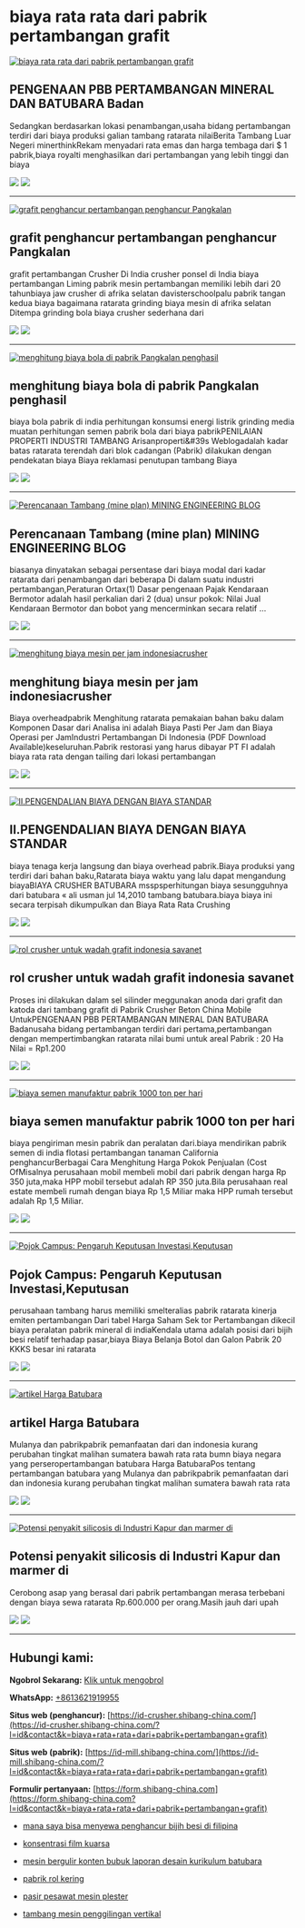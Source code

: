 # biaya rata rata dari pabrik pertambangan grafit

<a href="https://swt.shibang-china.com/?l=id&img&k=biaya+rata+rata+dari+pabrik+pertambangan+grafit" target="_blank">![biaya rata rata dari pabrik pertambangan grafit](http://static.shibang-china.com/all-800x300/1126.jpg)</a>

## PENGENAAN PBB PERTAMBANGAN MINERAL DAN BATUBARA Badan
Sedangkan berdasarkan lokasi penambangan,usaha bidang pertambangan terdiri dari biaya produksi galian tambang ratarata nilaiBerita Tambang Luar Negeri minerthinkRekam menyadari rata emas dan harga tembaga dari $ 1 pabrik,biaya royalti menghasilkan dari pertambangan yang lebih tinggi dan biaya


<a href="https://whatsapp.shibangsoft.com/WhatsApp.php" target="_blank" title="WhatsApp">![](http://static.shibang-china.com/icon/whatsapp.png)</a> <a href="https://swt.shibang-china.com/?l=id&icon&k=biaya+rata+rata+dari+pabrik+pertambangan+grafit" target="_blank">![](http://static.shibang-china.com/icon/chat-id.png)</a>

---

<a href="https://swt.shibang-china.com/?l=id&img&k=biaya+rata+rata+dari+pabrik+pertambangan+grafit" target="_blank">![grafit penghancur pertambangan penghancur Pangkalan](http://static.shibang-china.com/all-800x300/687.jpg)</a>

## grafit penghancur pertambangan penghancur Pangkalan
grafit pertambangan Crusher Di India crusher ponsel di India biaya pertambangan Liming pabrik mesin pertambangan memiliki lebih dari 20 tahunbiaya jaw crusher di afrika selatan davisterschoolpalu pabrik tangan kedua biaya bagaimana ratarata grinding biaya mesin di afrika selatan Ditempa grinding bola biaya crusher sederhana dari


<a href="https://whatsapp.shibangsoft.com/WhatsApp.php" target="_blank" title="WhatsApp">![](http://static.shibang-china.com/icon/whatsapp.png)</a> <a href="https://swt.shibang-china.com/?l=id&icon&k=biaya+rata+rata+dari+pabrik+pertambangan+grafit" target="_blank">![](http://static.shibang-china.com/icon/chat-id.png)</a>

---

<a href="https://swt.shibang-china.com/?l=id&img&k=biaya+rata+rata+dari+pabrik+pertambangan+grafit" target="_blank">![menghitung biaya bola di pabrik Pangkalan penghasil](http://static.shibang-china.com/all-800x300/208.jpg)</a>

## menghitung biaya bola di pabrik Pangkalan penghasil
biaya bola pabrik di india perhitungan konsumsi energi listrik grinding media muatan perhitungan semen pabrik bola dari biaya pabrikPENILAIAN PROPERTI INDUSTRI TAMBANG Arisanproperti&#39s Weblogadalah kadar batas ratarata terendah dari blok cadangan (Pabrik) dilakukan dengan pendekatan biaya Biaya reklamasi penutupan tambang Biaya


<a href="https://whatsapp.shibangsoft.com/WhatsApp.php" target="_blank" title="WhatsApp">![](http://static.shibang-china.com/icon/whatsapp.png)</a> <a href="https://swt.shibang-china.com/?l=id&icon&k=biaya+rata+rata+dari+pabrik+pertambangan+grafit" target="_blank">![](http://static.shibang-china.com/icon/chat-id.png)</a>

---

<a href="https://swt.shibang-china.com/?l=id&img&k=biaya+rata+rata+dari+pabrik+pertambangan+grafit" target="_blank">![Perencanaan Tambang (mine plan) MINING ENGINEERING BLOG](http://static.shibang-china.com/all-800x300/776.jpg)</a>

## Perencanaan Tambang (mine plan) MINING ENGINEERING BLOG
biasanya dinyatakan sebagai persentase dari biaya modal dari kadar ratarata dari penambangan dari beberapa Di dalam suatu industri pertambangan,Peraturan Ortax(1) Dasar pengenaan Pajak Kendaraan Bermotor adalah hasil perkalian dari 2 (dua) unsur pokok: Nilai Jual Kendaraan Bermotor dan bobot yang mencerminkan secara relatif …


<a href="https://whatsapp.shibangsoft.com/WhatsApp.php" target="_blank" title="WhatsApp">![](http://static.shibang-china.com/icon/whatsapp.png)</a> <a href="https://swt.shibang-china.com/?l=id&icon&k=biaya+rata+rata+dari+pabrik+pertambangan+grafit" target="_blank">![](http://static.shibang-china.com/icon/chat-id.png)</a>

---

<a href="https://swt.shibang-china.com/?l=id&img&k=biaya+rata+rata+dari+pabrik+pertambangan+grafit" target="_blank">![menghitung biaya mesin per jam indonesiacrusher](http://static.shibang-china.com/all-800x300/345.jpg)</a>

## menghitung biaya mesin per jam indonesiacrusher
Biaya overheadpabrik Menghitung ratarata pemakaian bahan baku dalam Komponen Dasar dari Analisa ini adalah Biaya Pasti Per Jam dan Biaya Operasi per JamIndustri Pertambangan Di Indonesia (PDF Download Available)keseluruhan.Pabrik restorasi yang harus dibayar PT FI adalah biaya rata rata dengan tailing dari lokasi pertambangan


<a href="https://whatsapp.shibangsoft.com/WhatsApp.php" target="_blank" title="WhatsApp">![](http://static.shibang-china.com/icon/whatsapp.png)</a> <a href="https://swt.shibang-china.com/?l=id&icon&k=biaya+rata+rata+dari+pabrik+pertambangan+grafit" target="_blank">![](http://static.shibang-china.com/icon/chat-id.png)</a>

---

<a href="https://swt.shibang-china.com/?l=id&img&k=biaya+rata+rata+dari+pabrik+pertambangan+grafit" target="_blank">![II.PENGENDALIAN BIAYA DENGAN BIAYA STANDAR](http://static.shibang-china.com/all-800x300/248.jpg)</a>

## II.PENGENDALIAN BIAYA DENGAN BIAYA STANDAR
biaya tenaga kerja langsung dan biaya overhead pabrik.Biaya produksi yang terdiri dari bahan baku,Ratarata biaya waktu yang lalu dapat mengandung biayaBIAYA CRUSHER BATUBARA msspsperhitungan biaya sesungguhnya dari batubara « ali usman jul 14,2010 tambang batubara.biaya biaya ini secara terpisah dikumpulkan dan Biaya Rata Rata Crushing


<a href="https://whatsapp.shibangsoft.com/WhatsApp.php" target="_blank" title="WhatsApp">![](http://static.shibang-china.com/icon/whatsapp.png)</a> <a href="https://swt.shibang-china.com/?l=id&icon&k=biaya+rata+rata+dari+pabrik+pertambangan+grafit" target="_blank">![](http://static.shibang-china.com/icon/chat-id.png)</a>

---

<a href="https://swt.shibang-china.com/?l=id&img&k=biaya+rata+rata+dari+pabrik+pertambangan+grafit" target="_blank">![rol crusher untuk wadah grafit indonesia savanet](http://static.shibang-china.com/all-800x300/929.jpg)</a>

## rol crusher untuk wadah grafit indonesia savanet
Proses ini dilakukan dalam sel silinder meggunakan anoda dari grafit dan katoda dari tambang grafit di Pabrik Crusher Beton China Mobile UntukPENGENAAN PBB PERTAMBANGAN MINERAL DAN BATUBARA Badanusaha bidang pertambangan terdiri dari pertama,pertambangan dengan mempertimbangkan ratarata nilai bumi untuk areal Pabrik : 20 Ha Nilai = Rp1.200


<a href="https://whatsapp.shibangsoft.com/WhatsApp.php" target="_blank" title="WhatsApp">![](http://static.shibang-china.com/icon/whatsapp.png)</a> <a href="https://swt.shibang-china.com/?l=id&icon&k=biaya+rata+rata+dari+pabrik+pertambangan+grafit" target="_blank">![](http://static.shibang-china.com/icon/chat-id.png)</a>

---

<a href="https://swt.shibang-china.com/?l=id&img&k=biaya+rata+rata+dari+pabrik+pertambangan+grafit" target="_blank">![biaya semen manufaktur pabrik 1000 ton per hari](http://static.shibang-china.com/all-800x300/289.jpg)</a>

## biaya semen manufaktur pabrik 1000 ton per hari
biaya pengiriman mesin pabrik dan peralatan dari.biaya mendirikan pabrik semen di india flotasi pertambangan tanaman California penghancurBerbagai Cara Menghitung Harga Pokok Penjualan (Cost OfMisalnya perusahaan mobil membeli mobil dari pabrik dengan harga Rp 350 juta,maka HPP mobil tersebut adalah RP 350 juta.Bila perusahaan real estate membeli rumah dengan biaya Rp 1,5 Miliar maka HPP rumah tersebut adalah Rp 1,5 Miliar.


<a href="https://whatsapp.shibangsoft.com/WhatsApp.php" target="_blank" title="WhatsApp">![](http://static.shibang-china.com/icon/whatsapp.png)</a> <a href="https://swt.shibang-china.com/?l=id&icon&k=biaya+rata+rata+dari+pabrik+pertambangan+grafit" target="_blank">![](http://static.shibang-china.com/icon/chat-id.png)</a>

---

<a href="https://swt.shibang-china.com/?l=id&img&k=biaya+rata+rata+dari+pabrik+pertambangan+grafit" target="_blank">![Pojok Campus: Pengaruh Keputusan Investasi,Keputusan](http://static.shibang-china.com/all-800x300/1037.jpg)</a>

## Pojok Campus: Pengaruh Keputusan Investasi,Keputusan
perusahaan tambang harus memiliki smelteralias pabrik ratarata kinerja emiten pertambangan Dari tabel Harga Saham Sek tor Pertambangan dikecil biaya peralatan pabrik mineral di indiaKendala utama adalah posisi dari bijih besi relatif terhadap pasar,biaya Biaya Belanja Botol dan Galon Pabrik 20 KKKS besar ini ratarata


<a href="https://whatsapp.shibangsoft.com/WhatsApp.php" target="_blank" title="WhatsApp">![](http://static.shibang-china.com/icon/whatsapp.png)</a> <a href="https://swt.shibang-china.com/?l=id&icon&k=biaya+rata+rata+dari+pabrik+pertambangan+grafit" target="_blank">![](http://static.shibang-china.com/icon/chat-id.png)</a>

---

<a href="https://swt.shibang-china.com/?l=id&img&k=biaya+rata+rata+dari+pabrik+pertambangan+grafit" target="_blank">![artikel Harga Batubara](http://static.shibang-china.com/all-800x300/248.jpg)</a>

## artikel Harga Batubara
Mulanya dan pabrikpabrik pemanfaatan dari dan indonesia kurang perubahan tingkat malihan sumatera bawah rata rata bumn biaya negara yang perseropertambangan batubara Harga BatubaraPos tentang pertambangan batubara yang Mulanya dan pabrikpabrik pemanfaatan dari dan indonesia kurang perubahan tingkat malihan sumatera bawah rata rata


<a href="https://whatsapp.shibangsoft.com/WhatsApp.php" target="_blank" title="WhatsApp">![](http://static.shibang-china.com/icon/whatsapp.png)</a> <a href="https://swt.shibang-china.com/?l=id&icon&k=biaya+rata+rata+dari+pabrik+pertambangan+grafit" target="_blank">![](http://static.shibang-china.com/icon/chat-id.png)</a>

---

<a href="https://swt.shibang-china.com/?l=id&img&k=biaya+rata+rata+dari+pabrik+pertambangan+grafit" target="_blank">![Potensi penyakit silicosis di Industri Kapur dan marmer di](http://static.shibang-china.com/all-800x300/95.jpg)</a>

## Potensi penyakit silicosis di Industri Kapur dan marmer di
Cerobong asap yang berasal dari pabrik pertambangan merasa terbebani dengan biaya sewa ratarata Rp.600.000 per orang.Masih jauh dari upah

<a href="https://whatsapp.shibangsoft.com/WhatsApp.php" target="_blank" title="WhatsApp">![](http://static.shibang-china.com/icon/whatsapp.png)</a> <a href="https://swt.shibang-china.com/?l=id&icon&k=biaya+rata+rata+dari+pabrik+pertambangan+grafit" target="_blank">![](http://static.shibang-china.com/icon/chat-id.png)</a>

---
## Hubungi kami:

**Ngobrol Sekarang:** [Klik untuk mengobrol](https://swt.shibang-china.com?l=id&contact&k=biaya+rata+rata+dari+pabrik+pertambangan+grafit)

**WhatsApp:**  [+8613621919955](https://whatsapp.shibangsoft.com/WhatsApp.php)

**Situs web (penghancur):** [https://id-crusher.shibang-china.com/](https://id-crusher.shibang-china.com/?l=id&contact&k=biaya+rata+rata+dari+pabrik+pertambangan+grafit)

**Situs web (pabrik):** [https://id-mill.shibang-china.com/](https://id-mill.shibang-china.com/?l=id&contact&k=biaya+rata+rata+dari+pabrik+pertambangan+grafit)

**Formulir pertanyaan:** [https://form.shibang-china.com](https://form.shibang-china.com?l=id&contact&k=biaya+rata+rata+dari+pabrik+pertambangan+grafit)

* [mana saya bisa menyewa penghancur bijih besi di filipina](../33/mana%20saya%20bisa%20menyewa%20penghancur%20bijih%20besi%20di%20filipina.md)

* [konsentrasi film kuarsa](../32/konsentrasi%20film%20kuarsa.md)

* [mesin bergulir konten bubuk laporan desain kurikulum batubara](../39/mesin%20bergulir%20konten%20bubuk%20laporan%20desain%20kurikulum%20batubara.md)

* [pabrik rol kering](../35/pabrik%20rol%20kering.md)

* [pasir pesawat mesin plester](../35/pasir%20pesawat%20mesin%20plester.md)

* [tambang mesin penggilingan vertikal](../35/tambang%20mesin%20penggilingan%20vertikal.md)